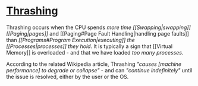 # [Thrashing](https://en.wikipedia.org/wiki/Thrashing_(computer_science))

Thrashing occurs when the CPU spends *more time [[Swapping|swapping]] [[Paging|pages]]* and [[Paging#Page Fault Handling|handling page faults]] than *[[Programs#Program Execution|executing]] the [[Processes|processes]] they hold*. It is typically a sign that [[Virtual Memory]] is overloaded - and that we have loaded *too many processes.* 

According to the related Wikipedia article, Thrashing *"causes [machine performance] to degrade or collapse"* - and can *"continue indefinitely"* until the issue is resolved, either by the user or the OS.